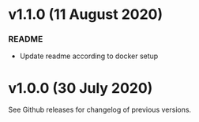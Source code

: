 # v1.1.0 (11 August 2020)

### README
- Update readme according to docker setup

# v1.0.0 (30 July 2020)

See Github releases for changelog of previous versions.
